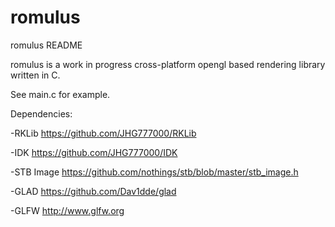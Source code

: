 romulus
=====
romulus README

romulus is a work in progress cross-platform opengl based rendering library written in C.

See main.c for example.

Dependencies: 

 -RKLib https://github.com/JHG777000/RKLib
 
 -IDK https://github.com/JHG777000/IDK

 -STB Image https://github.com/nothings/stb/blob/master/stb_image.h

 -GLAD https://github.com/Dav1dde/glad

 -GLFW http://www.glfw.org